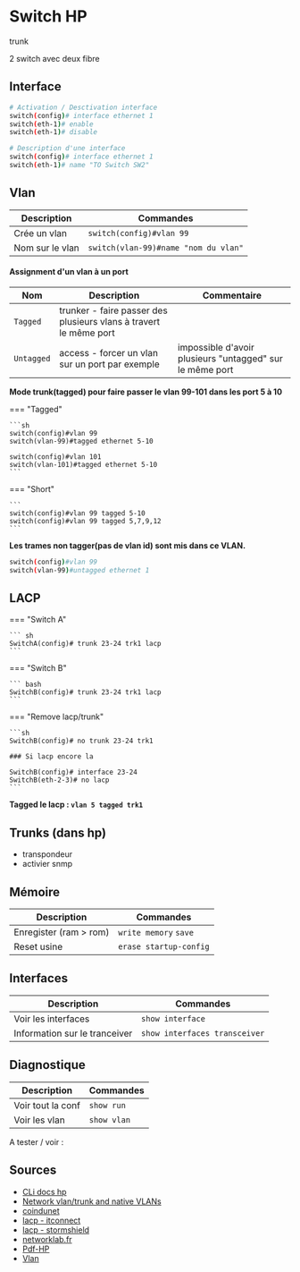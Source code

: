 # Switch HP

trunk

2 switch avec deux fibre

## Interface 

```sh
# Activation / Desctivation interface
switch(config)# interface ethernet 1
switch(eth-1)# enable
switch(eth-1)# disable

# Description d'une interface
switch(config)# interface ethernet 1
switch(eth-1)# name "TO Switch SW2"

```

## Vlan

| Description     | Commandes                            |
| --------------- | ------------------------------------ |
| Crée un vlan    | `switch(config)#vlan 99`             |
| Nom sur le vlan | `switch(vlan-99)#name "nom du vlan"` |

#### Assignment d'un vlan à un port

| Nom        | Description                              | Commentaire                           |
| ---------- | ----------------------------------------------------------------- | ------------------------- |
| `Tagged`   | trunker - faire passer des plusieurs vlans à travert le même port | |
| `Untagged` | access - forcer un vlan sur un port par exemple | impossible d'avoir plusieurs "untagged" sur le même port |


**Mode trunk(tagged) pour faire passer le vlan 99-101 dans les port 5 à 10**

=== "Tagged"

    ```sh
    switch(config)#vlan 99
    switch(vlan-99)#tagged ethernet 5-10

    switch(config)#vlan 101
    switch(vlan-101)#tagged ethernet 5-10
    ```

=== "Short"

    ```
    switch(config)#vlan 99 tagged 5-10
    switch(config)#vlan 99 tagged 5,7,9,12
    ```

**Les trames non tagger(pas de vlan id) sont mis dans ce VLAN.**

```sh
switch(config)#vlan 99
switch(vlan-99)#untagged ethernet 1
```

## LACP

=== "Switch A"

    ``` sh
    SwitchA(config)# trunk 23-24 trk1 lacp
    ```

=== "Switch B"

    ``` bash
    SwitchB(config)# trunk 23-24 trk1 lacp
    ```

=== "Remove lacp/trunk"

    ```sh
    SwitchB(config)# no trunk 23-24 trk1

    ### Si lacp encore la
    
    SwitchB(config)# interface 23-24
    SwitchB(eth-2-3)# no lacp
    ```

**Tagged le lacp : `vlan 5 tagged trk1`**




## Trunks (dans hp)


- transpondeur 
- activier snmp


## Mémoire 

| Description            | Commandes              |
| ---------------------- | ---------------------- |
| Enregister (ram > rom) | `write memory` `save`         |
| Reset usine            | `erase startup-config` |


## Interfaces

| Description            | Commandes              |
| ---------------------- | ---------------------- |
| Voir les interfaces| `show interface`         |
| Information sur le tranceiver | `show interfaces transceiver` |



## Diagnostique

| Description            | Commandes              |
| ---------------------- | ---------------------- |
| Voir tout la conf | `show run`         |
| Voir les vlan           | `show vlan` |

A tester / voir : 

## Sources

- [CLi docs hp](./sources/hpCliDocs.pdf)
- [Network vlan/trunk and native VLANs](https://networkdirection.net/articles/network-theory/taggeduntaggedandnativevlans/)
- [coindunet](https://www.lecoindunet.com/comprendre-notion-vlan-tagged-untagged-1629#:~:text=Si%20un%20appareil%20peut%20ajouter,et%20rediriger%20correctement%20le%20trafic.)
- [lacp - itconnect](https://www.it-connect.fr/mise-en-place-du-protocole-lacp-sur-hp-procurve/#:~:text=Pr%C3%A9sentation,et%20de%20r%C3%A9partition%20de%20charge.)
- [lacp - stormshield](https://documentation.stormshield.eu/SNS/v3/fr/Content/LACP_link_aggregation/Configuring_the_switch.htm)
- [networklab.fr](https://www.networklab.fr/guide-de-configuration-hp-procurve-switch/)
- [Pdf-HP](./sources/hp-procurve.pdf)
- [Vlan](https://support.hpe.com/hpesc/public/docDisplay?docId=emr_na-c03182828)





